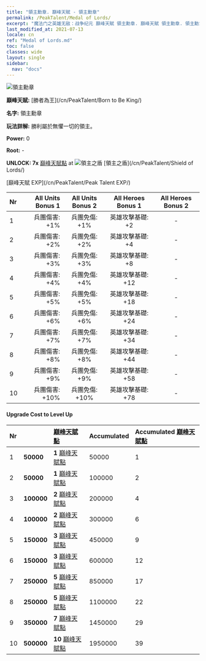 ```yaml
---
title: "領主勳章. 巔峰天賦 - 領主勳章"
permalink: /PeakTalent/Medal of Lords/
excerpt: "魔法门之英雄无敌：战争纪元 巔峰天賦 領主勳章. 巔峰天賦 領主勳章. 領主勳章"
last_modified_at: 2021-07-13
locale: cn
ref: "Medal of Lords.md"
toc: false
classes: wide
layout: single
sidebar:
  nav: "docs"
---
```


  ![領主勳章](/images/pt/talent_4303.png)

  **巔峰天賦:** [勝者為王](/cn/PeakTalent/Born to Be King/)

  **名字:** 領主勳章

  **玩法詳解:** 勝利屬於無懼一切的領主。

  **Power:** 0

  **Root:** -

  **UNLOCK: 7x** [巔峰天賦點](/cn/Items/con_934/) at ![領主之盾](/images/pt/talent_4302.png) [領主之盾](/cn/PeakTalent/Shield of Lords/)

  [巔峰天賦 EXP](/cn/PeakTalent/Peak Talent EXP/)

  | Nr | All Units Bonus 1 | All Units Bonus 2 | All Heroes Bonus 1 | All Heroes Bonus 2 |
  |:---|--------------:|:-------------:|:-------------:|:-------------:|
  | 1 | 兵團傷害: +1% | 兵團免傷: +1% | 英雄攻擊基礎: +2 | - |
  | 2 | 兵團傷害: +2% | 兵團免傷: +2% | 英雄攻擊基礎: +4 | - |
  | 3 | 兵團傷害: +3% | 兵團免傷: +3% | 英雄攻擊基礎: +8 | - |
  | 4 | 兵團傷害: +4% | 兵團免傷: +4% | 英雄攻擊基礎: +12 | - |
  | 5 | 兵團傷害: +5% | 兵團免傷: +5% | 英雄攻擊基礎: +18 | - |
  | 6 | 兵團傷害: +6% | 兵團免傷: +6% | 英雄攻擊基礎: +24 | - |
  | 7 | 兵團傷害: +7% | 兵團免傷: +7% | 英雄攻擊基礎: +34 | - |
  | 8 | 兵團傷害: +8% | 兵團免傷: +8% | 英雄攻擊基礎: +44 | - |
  | 9 | 兵團傷害: +9% | 兵團免傷: +9% | 英雄攻擊基礎: +58 | - |
  | 10 | 兵團傷害: +10% | 兵團免傷: +10% | 英雄攻擊基礎: +78 | - |


#### Upgrade Cost to Level Up

  | Nr | <i class="fas fa-coins"/> | [巔峰天賦點](/cn/Items/con_934/) | Accumulated <i class="fas fa-coins"/> | Accumulated [巔峰天賦點](/cn/Items/con_934/) |
  |:---|:--------------|:-------------|:-------------|:-------------|
  | 1 | **50000** | **1** [巔峰天賦點](/cn/Items/con_934/) | 50000 | 1 |
  | 2 | **50000** | **1** [巔峰天賦點](/cn/Items/con_934/) | 100000 | 2 |
  | 3 | **100000** | **2** [巔峰天賦點](/cn/Items/con_934/) | 200000 | 4 |
  | 4 | **100000** | **2** [巔峰天賦點](/cn/Items/con_934/) | 300000 | 6 |
  | 5 | **150000** | **3** [巔峰天賦點](/cn/Items/con_934/) | 450000 | 9 |
  | 6 | **150000** | **3** [巔峰天賦點](/cn/Items/con_934/) | 600000 | 12 |
  | 7 | **250000** | **5** [巔峰天賦點](/cn/Items/con_934/) | 850000 | 17 |
  | 8 | **250000** | **5** [巔峰天賦點](/cn/Items/con_934/) | 1100000 | 22 |
  | 9 | **350000** | **7** [巔峰天賦點](/cn/Items/con_934/) | 1450000 | 29 |
  | 10 | **500000** | **10** [巔峰天賦點](/cn/Items/con_934/) | 1950000 | 39 |
